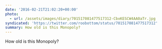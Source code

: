 ```yaml
---
date: '2016-02-21T21:02:20+00:00'
photo:
  - url: /assets/images/diary/701517081477517312-CbxKESCW4AA0aTr.jpg
syndicated: 'https://twitter.com/roobottom/status/701517081477517312'
summary: How old is this Monopoly?
---
```

How old is this Monopoly? 
